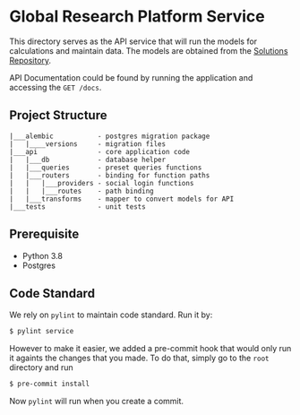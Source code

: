 # Global Research Platform Service

This directory serves as the API service that will run the models for calculations and maintain data. The models are obtained from the [Solutions Repository](https://github.com/ProjectDrawdown/solutions).

API Documentation could be found by running the application and accessing the `GET /docs`.

## Project Structure
```
|___alembic           - postgres migration package
|   |____versions     - migration files
|___api               - core application code
|   |___db            - database helper
|   |___queries       - preset queries functions
|   |___routers       - binding for function paths
|   |   |___providers - social login functions
|   |   |___routes    - path binding
|   |___transforms    - mapper to convert models for API
|___tests             - unit tests
```

## Prerequisite

* Python 3.8
* Postgres

## Code Standard

We rely on `pylint` to maintain code standard. Run it by:
```sh
$ pylint service
```

However to make it easier, we added a pre-commit hook that would only run it againts the changes that you made. To do that, simply go to the `root` directory and run
```sh
$ pre-commit install
```

Now `pylint` will run when you create a commit.